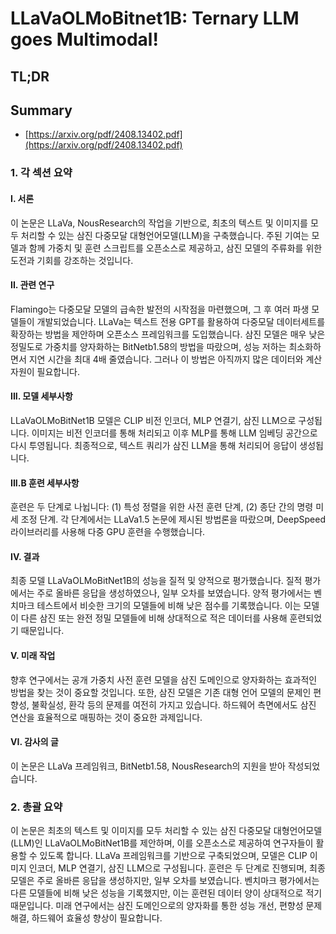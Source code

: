 # LLaVaOLMoBitnet1B: Ternary LLM goes Multimodal!
## TL;DR
## Summary
- [https://arxiv.org/pdf/2408.13402.pdf](https://arxiv.org/pdf/2408.13402.pdf)

### 1. 각 섹션 요약

#### I. 서론
이 논문은 LLaVa, NousResearch의 작업을 기반으로, 최초의 텍스트 및 이미지를 모두 처리할 수 있는 삼진 다중모달 대형언어모델(LLM)을 구축했습니다. 주된 기여는 모델과 함께 가중치 및 훈련 스크립트를 오픈소스로 제공하고, 삼진 모델의 주류화를 위한 도전과 기회를 강조하는 것입니다.

#### II. 관련 연구
Flamingo는 다중모달 모델의 급속한 발전의 시작점을 마련했으며, 그 후 여러 파생 모델들이 개발되었습니다. LLaVa는 텍스트 전용 GPT를 활용하여 다중모달 데이터세트를 확장하는 방법을 제안하며 오픈소스 프레임워크를 도입했습니다. 삼진 모델은 매우 낮은 정밀도로 가중치를 양자화하는 BitNetb1.58의 방법을 따랐으며, 성능 저하는 최소화하면서 지연 시간을 최대 4배 줄였습니다. 그러나 이 방법은 아직까지 많은 데이터와 계산 자원이 필요합니다.

#### III. 모델 세부사항
LLaVaOLMoBitNet1B 모델은 CLIP 비전 인코더, MLP 연결기, 삼진 LLM으로 구성됩니다. 이미지는 비전 인코더를 통해 처리되고 이후 MLP를 통해 LLM 임베딩 공간으로 다시 투영됩니다. 최종적으로, 텍스트 쿼리가 삼진 LLM을 통해 처리되어 응답이 생성됩니다.

#### III.B 훈련 세부사항
훈련은 두 단계로 나뉩니다: (1) 특성 정렬을 위한 사전 훈련 단계, (2) 종단 간의 명령 미세 조정 단계. 각 단계에서는 LLaVa1.5 논문에 제시된 방법론을 따랐으며, DeepSpeed 라이브러리를 사용해 다중 GPU 훈련을 수행했습니다.

#### IV. 결과
최종 모델 LLaVaOLMoBitNet1B의 성능을 질적 및 양적으로 평가했습니다. 질적 평가에서는 주로 올바른 응답을 생성하였으나, 일부 오차를 보였습니다. 양적 평가에서는 벤치마크 테스트에서 비슷한 크기의 모델들에 비해 낮은 점수를 기록했습니다. 이는 모델이 다른 삼진 또는 완전 정밀 모델들에 비해 상대적으로 적은 데이터를 사용해 훈련되었기 때문입니다.

#### V. 미래 작업
향후 연구에서는 공개 가중치 사전 훈련 모델을 삼진 도메인으로 양자화하는 효과적인 방법을 찾는 것이 중요할 것입니다. 또한, 삼진 모델은 기존 대형 언어 모델의 문제인 편향성, 불확실성, 환각 등의 문제를 여전히 가지고 있습니다. 하드웨어 측면에서도 삼진 연산을 효율적으로 매핑하는 것이 중요한 과제입니다.

#### VI. 감사의 글
이 논문은 LLaVa 프레임워크, BitNetb1.58, NousResearch의 지원을 받아 작성되었습니다.

### 2. 총괄 요약

이 논문은 최초의 텍스트 및 이미지를 모두 처리할 수 있는 삼진 다중모달 대형언어모델(LLM)인 LLaVaOLMoBitNet1B를 제안하며, 이를 오픈소스로 제공하여 연구자들이 활용할 수 있도록 합니다. LLaVa 프레임워크를 기반으로 구축되었으며, 모델은 CLIP 이미지 인코더, MLP 연결기, 삼진 LLM으로 구성됩니다. 훈련은 두 단계로 진행되며, 최종 모델은 주로 올바른 응답을 생성하지만, 일부 오차를 보였습니다. 벤치마크 평가에서는 다른 모델들에 비해 낮은 성능을 기록했지만, 이는 훈련된 데이터 양이 상대적으로 적기 때문입니다. 미래 연구에서는 삼진 도메인으로의 양자화를 통한 성능 개선, 편향성 문제 해결, 하드웨어 효율성 향상이 필요합니다.